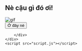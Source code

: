 <!DOCTYPE html>
<html>
<head>
    <meta charset="UTF-8" />
    <meta name ="viewport" content="width=devide width, initial-scale=1.0">
    <title>Document</title>
    <link rel="stylesheet" href="style.css"/>

</head>
<body>
    <div class="wrapper">  
        <h2 class="question">Nè cậu gì đó ơi!</h2>
        <img class="gif" alt="gif" src="https://i.pinimg.com/originals/17/07/46/17074670b1d2d663fe3521a03f40c37c.gif"/>
        <div class="btn-group">
            <button class="yes-btn">Ở đây nè</button>
            

        </div>
    </div>
    <script src="script.js"></script>
    
</body>
</html>
